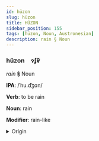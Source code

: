 ```yaml
---
id: hüzon
slug: hüzon
title: HÜZON
sidebar_position: 155
tags: [hüzon, Noun, Austronesian]
description: rain § Noun
---
```


### hüzon&emsp;<span kind="abugida">ɂʄⱴ̃</span>

*rain* **§** Noun

**IPA**: /ˈhu.d͡ʒɑn/

**Verb**: to be rain

**Noun**: rain

**Modifier**: rain-like

<details>
    <summary>Origin</summary>
    Malay هوجن hujan /hud͡ʒan/<br/>
    <em>Austronesian Language Family</em>
</details>